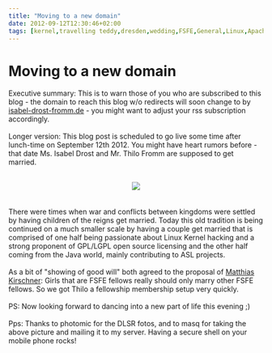 ```yaml
---
title: "Moving to a new domain"
date: 2012-09-12T12:30:46+02:00
tags: [kernel,travelling teddy,dresden,wedding,FSFE,General,Linux,Apache,]
---
```


# Moving to a new domain


Executive summary: This is to warn those of you who are subscribed to this blog - the domain to reach this blog w/o 
redirects will soon change to by <a href="http://isabel-drost-fromm.de">isabel-drost-fromm.de</a> - you might want to 
adjust your rss subscription accordingly.<br><br>Longer version: This blog post is scheduled to go live some time after 
lunch-time on September 12th 2012. You might have heart rumors before - that date Ms. Isabel Drost and Mr. Thilo Fromm 
are supposed to get married. <br><br><center><img 
src="http://www.isabel-drost.de/Bilder/wordpress/wedding.jpg"/></center><br><br>There were times when war and conflicts 
between kingdoms were settled by having children of the reigns get married. Today this old tradition is being continued 
on a much smaller scale by having a couple get married that is comprised of one half being passionate about Linux 
Kernel hacking and a strong proponent of GPL/LGPL open source licensing and the other half coming from the Java world, 
mainly contributing to ASL projects.<br><br>As a bit of "showing of good will" both agreed to the proposal of <a 
href="https://fsfe.org/about/kirschner/kirschner.en.html">Matthias Kirschner</a>: Girls that are FSFE fellows really 
should only marry other FSFE fellows. So we got Thilo a fellowship membership setup very quickly.<br><br>PS: Now 
looking forward to dancing into a new part of life this evening ;)<br><br>Pps: Thanks to photomic for the DLSR fotos, 
and to masq for taking the above picture and mailing it to my server. Having a secure shell on your mobile phone rocks! 

